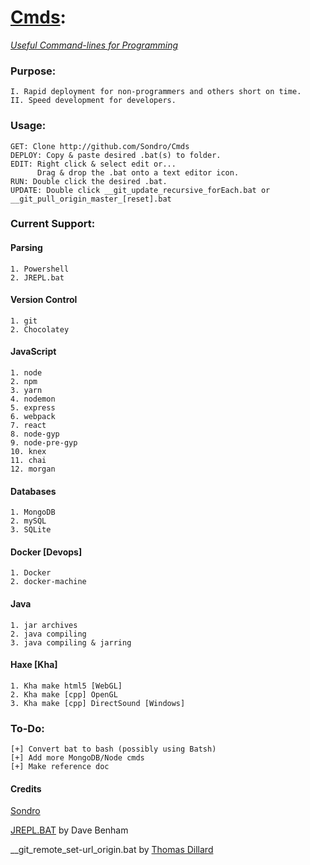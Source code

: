 # [Cmds](https://github.com/Sondro/Cmds): 
[_Useful Command-lines for Programming_](https://github.com/sondro) 

### Purpose:
```
I. Rapid deployment for non-programmers and others short on time.
II. Speed development for developers.
```
### Usage:
```
GET: Clone http://github.com/Sondro/Cmds
DEPLOY: Copy & paste desired .bat(s) to folder.
EDIT: Right click & select edit or...
      Drag & drop the .bat onto a text editor icon.
RUN: Double click the desired .bat.
UPDATE: Double click __git_update_recursive_forEach.bat or __git_pull_origin_master_[reset].bat
```
### Current Support:

#### Parsing
```
1. Powershell
2. JREPL.bat
```
#### Version Control
```
1. git
2. Chocolatey
```
#### JavaScript 
```
1. node
2. npm
3. yarn
4. nodemon
5. express
6. webpack
7. react
8. node-gyp
9. node-pre-gyp
10. knex
11. chai
12. morgan
```
#### Databases
```
1. MongoDB
2. mySQL
3. SQLite
```
#### Docker [Devops]
```
1. Docker
2. docker-machine
```
#### Java
```
1. jar archives
2. java compiling
3. java compiling & jarring
```
#### Haxe [Kha]
```
1. Kha make html5 [WebGL]
2. Kha make [cpp] OpenGL
3. Kha make [cpp] DirectSound [Windows]
```
### To-Do:
```
[+] Convert bat to bash (possibly using Batsh)
[+] Add more MongoDB/Node cmds
[+] Make reference doc
```
#### Credits
[Sondro](https://github.com/sondro)

[JREPL.BAT](https://www.dostips.com/forum/viewtopic.php?f=3&t=6044) by Dave Benham

__git_remote_set-url_origin.bat by [Thomas Dillard](https://github.com/HTMLGhozt)
